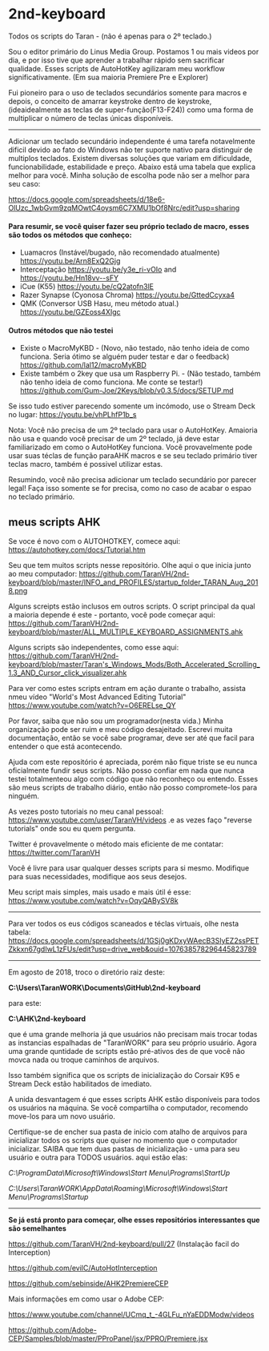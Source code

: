 # 2nd-keyboard
Todos os scripts do Taran - (não é apenas para o 2º teclado.)

Sou o editor primário do Linus Media Group. Postamos 1 ou mais videos por dia, e por isso tive que aprender a trabalhar rápido sem sacrificar qualidade.
Esses scripts de AutoHotKey agilizaram meu workflow significativamente. (Em sua maioria Premiere Pre e Explorer)

Fui pioneiro para o uso de teclados secundários somente para macros e depois, o conceito de amarrar keystroke dentro de keystroke, (ideaidealmente as teclas de super-função(F13-F24)) como uma forma de multiplicar o número de teclas únicas disponíveis.

------------

Adicionar um teclado secundário independente é uma tarefa notavelmente dificil devido ao fato do Windows não ter suporte nativo para distinguir de multiplos teclados. Existem diversas soluções que variam em dificuldade, funcionabilidade, estabilidade e preço. Abaixo está uma tabela que explica melhor para você. Minha solução de escolha pode não ser a melhor para seu caso:

https://docs.google.com/spreadsheets/d/18e6-OlUzc_1wbGvm9zqMOwtC4oysm6C7XMU1bOf8Nrc/edit?usp=sharing


#### Para resumir, se você quiser fazer seu próprio teclado de macro, esses são todos os métodos que conheço:
- Luamacros (Instável/bugado, não recomendado atualmente) https://youtu.be/Arn8ExQ2Gjg
- Interceptação https://youtu.be/y3e_ri-vOIo and https://youtu.be/Hn18vv--sFY
- iCue (K55) https://youtu.be/cQ2atofn3lE
- Razer Synapse (Cyonosa Chroma) https://youtu.be/GttedCcyxa4
- QMK (Conversor USB Hasu, meu método atual.) https://youtu.be/GZEoss4XIgc

#### Outros métodos que não testei
- Existe o MacroMyKBD - (Novo, não testado, não tenho ideia de como funciona. Seria ótimo se alguém puder testar e dar o feedback)  https://github.com/lal12/macroMyKBD
- Existe também o 2key que usa um Raspberry Pi. - (Não testado, também não tenho ideia de como funciona. Me conte se testar!) https://github.com/Gum-Joe/2Keys/blob/v0.3.5/docs/SETUP.md

Se isso tudo estiver parecendo somente um incómodo, use o Stream Deck no lugar: https://youtu.be/vhPLhfP1b_s

Nota: Você não precisa de um 2º teclado para usar o AutoHotKey. Amaioria não usa e quando você precisar de um 2º teclado, já deve estar familiarizado em como o AutoHotKey funciona. Você provavelmente pode usar suas téclas de função paraAHK macros e se seu teclado primário tiver teclas macro, também é possivel utilizar estas.

Resumindo, você não precisa adicionar um teclado secundário por parecer legal! Faça isso somente se for precisa, como no caso de acabar o espao no teclado primário.

## meus scripts AHK 

Se voce é novo com o AUTOHOTKEY, comece aqui:
https://autohotkey.com/docs/Tutorial.htm

Seu que tem muitos scripts nesse repositório. Olhe aqui o que inicia junto ao meu computador:
https://github.com/TaranVH/2nd-keyboard/blob/master/INFO_and_PROFILES/startup_folder_TARAN_Aug_2018.png

Alguns screipts estão inclusos em outros scripts. O script principal da qual a maioria depende é este - portanto, você pode começar aqui: https://github.com/TaranVH/2nd-keyboard/blob/master/ALL_MULTIPLE_KEYBOARD_ASSIGNMENTS.ahk

Alguns scripts são independentes, como esse aqui: https://github.com/TaranVH/2nd-keyboard/blob/master/Taran's_Windows_Mods/Both_Accelerated_Scrolling_1.3_AND_Cursor_click_visualizer.ahk

Para ver como estes scripts entram em ação durante o trabalho, assista nmeu vídeo "World's Most Advanced Editing Tutorial" https://www.youtube.com/watch?v=O6ERELse_QY

Por favor, saiba que não sou um programador(nesta vida.) Minha organização pode ser ruim e meu código desajeitado. Escrevi muita documentação, então se você sabe programar, deve ser até que facil para entender o que está acontecendo.

Ajuda com este repositório é apreciada, porém não fique triste se eu nunca oficialmente fundir seus scripts. Não posso confiar em nada que nunca testei totalmenteou algo com código que não reconheço ou entendo. Esses são meus scripts de trabalho diário, então não posso compromete-los para ninguém.

As vezes posto tutoriais no meu canal pessoal: https://www.youtube.com/user/TaranVH/videos .e as vezes faço "reverse tutorials" onde sou eu quem pergunta.

Twitter é provavelmente o método mais eficiente de me contatar: https://twitter.com/TaranVH

Você é livre para usar qualquer desses scripts para si mesmo. Modifique para suas necessidades, modifique aos seus desejos.

Meu script mais simples, mais usado e mais útil é esse: https://www.youtube.com/watch?v=OqyQABySV8k

-----

Para ver todos os eus códigos scaneados e téclas virtuais, olhe nesta tabela: https://docs.google.com/spreadsheets/d/1GSj0gKDxyWAecB3SIyEZ2ssPETZkkxn67gdIwL1zFUs/edit?usp=drive_web&ouid=107638578296445823789

-----

Em agosto de 2018, troco o diretório raiz deste:

**C:\Users\TaranWORK\Documents\GitHub\2nd-keyboard**

para este:

**C:\AHK\2nd-keyboard**

que é uma grande melhoria já que usuários não precisam mais trocar todas as instancias espalhadas de "TaranWORK" para seu próprio usuário. Agora uma grande quntidade de scripts estão pré-ativos des de que você não movca nada ou troque caminhos de arquivos.

Isso também significa que os scripts de inicialização do Corsair K95 e Stream Deck estão habilitados de imediato.

A unida desvantagem é que esses scripts AHK estão disponíveis para todos os usuários na máquina. Se você compartilha o computador, recomendo move-los para um novo usuário.

Certifique-se de encher sua pasta de inicio com atalho de arquivos para inicializar todos os scripts que quiser no momento que o computador inicializar. SAIBA que tem duas pastas de inicialização - uma para seu usuário e outra para TODOS usuários. aqui estão elas:

*C:\ProgramData\Microsoft\Windows\Start Menu\Programs\StartUp*

*C:\Users\TaranWORK\AppData\Roaming\Microsoft\Windows\Start Menu\Programs\Startup*

---

**Se já está pronto para começar, olhe esses repositórios interessantes que são semelhantes**

https://github.com/TaranVH/2nd-keyboard/pull/27 (Instalação facil do Interception)

https://github.com/evilC/AutoHotInterception

https://github.com/sebinside/AHK2PremiereCEP

Mais informações em como usar o Adobe CEP:

https://www.youtube.com/channel/UCmq_t_-4GLFu_nYaEDDModw/videos

https://github.com/Adobe-CEP/Samples/blob/master/PProPanel/jsx/PPRO/Premiere.jsx


